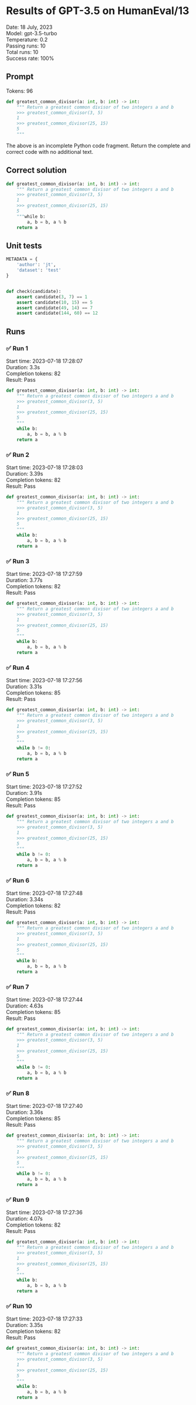 # Results of GPT-3.5 on HumanEval/13
Date: 18 July, 2023<br />
Model: gpt-3.5-turbo<br />
Temperature: 0.2<br />
Passing runs: 10<br />
Total runs: 10<br />
Success rate: 100%
## Prompt
Tokens: 96
```python
def greatest_common_divisor(a: int, b: int) -> int:
    """ Return a greatest common divisor of two integers a and b
    >>> greatest_common_divisor(3, 5)
    1
    >>> greatest_common_divisor(25, 15)
    5
    """
```
The above is an incomplete Python code fragment. Return the complete and correct code with no additional text.
## Correct solution
```python
def greatest_common_divisor(a: int, b: int) -> int:
    """ Return a greatest common divisor of two integers a and b
    >>> greatest_common_divisor(3, 5)
    1
    >>> greatest_common_divisor(25, 15)
    5
    """while b:
        a, b = b, a % b
    return a
```
## Unit tests
```python
METADATA = {
    'author': 'jt',
    'dataset': 'test'
}


def check(candidate):
    assert candidate(3, 7) == 1
    assert candidate(10, 15) == 5
    assert candidate(49, 14) == 7
    assert candidate(144, 60) == 12
```
## Runs
### ✅ Run 1
Start time: 2023-07-18 17:28:07<br />
Duration: 3.3s<br />
Completion tokens: 82<br />
Result: Pass
```python
def greatest_common_divisor(a: int, b: int) -> int:
    """ Return a greatest common divisor of two integers a and b
    >>> greatest_common_divisor(3, 5)
    1
    >>> greatest_common_divisor(25, 15)
    5
    """
    while b:
        a, b = b, a % b
    return a
```
### ✅ Run 2
Start time: 2023-07-18 17:28:03<br />
Duration: 3.39s<br />
Completion tokens: 82<br />
Result: Pass
```python
def greatest_common_divisor(a: int, b: int) -> int:
    """ Return a greatest common divisor of two integers a and b
    >>> greatest_common_divisor(3, 5)
    1
    >>> greatest_common_divisor(25, 15)
    5
    """
    while b:
        a, b = b, a % b
    return a
```
### ✅ Run 3
Start time: 2023-07-18 17:27:59<br />
Duration: 3.77s<br />
Completion tokens: 82<br />
Result: Pass
```python
def greatest_common_divisor(a: int, b: int) -> int:
    """ Return a greatest common divisor of two integers a and b
    >>> greatest_common_divisor(3, 5)
    1
    >>> greatest_common_divisor(25, 15)
    5
    """
    while b:
        a, b = b, a % b
    return a
```
### ✅ Run 4
Start time: 2023-07-18 17:27:56<br />
Duration: 3.31s<br />
Completion tokens: 85<br />
Result: Pass
```python
def greatest_common_divisor(a: int, b: int) -> int:
    """ Return a greatest common divisor of two integers a and b
    >>> greatest_common_divisor(3, 5)
    1
    >>> greatest_common_divisor(25, 15)
    5
    """
    while b != 0:
        a, b = b, a % b
    return a
```
### ✅ Run 5
Start time: 2023-07-18 17:27:52<br />
Duration: 3.91s<br />
Completion tokens: 85<br />
Result: Pass
```python
def greatest_common_divisor(a: int, b: int) -> int:
    """ Return a greatest common divisor of two integers a and b
    >>> greatest_common_divisor(3, 5)
    1
    >>> greatest_common_divisor(25, 15)
    5
    """
    while b != 0:
        a, b = b, a % b
    return a
```
### ✅ Run 6
Start time: 2023-07-18 17:27:48<br />
Duration: 3.34s<br />
Completion tokens: 82<br />
Result: Pass
```python
def greatest_common_divisor(a: int, b: int) -> int:
    """ Return a greatest common divisor of two integers a and b
    >>> greatest_common_divisor(3, 5)
    1
    >>> greatest_common_divisor(25, 15)
    5
    """
    while b:
        a, b = b, a % b
    return a
```
### ✅ Run 7
Start time: 2023-07-18 17:27:44<br />
Duration: 4.63s<br />
Completion tokens: 85<br />
Result: Pass
```python
def greatest_common_divisor(a: int, b: int) -> int:
    """ Return a greatest common divisor of two integers a and b
    >>> greatest_common_divisor(3, 5)
    1
    >>> greatest_common_divisor(25, 15)
    5
    """
    while b != 0:
        a, b = b, a % b
    return a
```
### ✅ Run 8
Start time: 2023-07-18 17:27:40<br />
Duration: 3.36s<br />
Completion tokens: 85<br />
Result: Pass
```python
def greatest_common_divisor(a: int, b: int) -> int:
    """ Return a greatest common divisor of two integers a and b
    >>> greatest_common_divisor(3, 5)
    1
    >>> greatest_common_divisor(25, 15)
    5
    """
    while b != 0:
        a, b = b, a % b
    return a
```
### ✅ Run 9
Start time: 2023-07-18 17:27:36<br />
Duration: 4.07s<br />
Completion tokens: 82<br />
Result: Pass
```python
def greatest_common_divisor(a: int, b: int) -> int:
    """ Return a greatest common divisor of two integers a and b
    >>> greatest_common_divisor(3, 5)
    1
    >>> greatest_common_divisor(25, 15)
    5
    """
    while b:
        a, b = b, a % b
    return a
```
### ✅ Run 10
Start time: 2023-07-18 17:27:33<br />
Duration: 3.35s<br />
Completion tokens: 82<br />
Result: Pass
```python
def greatest_common_divisor(a: int, b: int) -> int:
    """ Return a greatest common divisor of two integers a and b
    >>> greatest_common_divisor(3, 5)
    1
    >>> greatest_common_divisor(25, 15)
    5
    """
    while b:
        a, b = b, a % b
    return a
```
